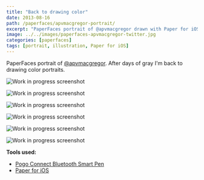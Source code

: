 ```yaml
---
title: "Back to drawing color"
date: 2013-08-16
path: /paperfaces/apvmacgregor-portrait/
excerpt: "PaperFaces portrait of @apvmacgregor drawn with Paper for iOS on an iPad."
image: ../../images/paperfaces-apvmacgregor-twitter.jpg
categories: [paperfaces]
tags: [portrait, illustration, Paper for iOS]
---
```


PaperFaces portrait of [@apvmacgregor](https://twitter.com/apvmacgregor). After days of gray I'm back to drawing color portraits.

![Work in progress screenshot](../../images/paperfaces-apvmacgregor-process-1-lg.jpg)

![Work in progress screenshot](../../images/paperfaces-apvmacgregor-process-2-lg.jpg)

![Work in progress screenshot](../../images/paperfaces-apvmacgregor-process-3-lg.jpg)

![Work in progress screenshot](../../images/paperfaces-apvmacgregor-process-4-lg.jpg)

![Work in progress screenshot](../../images/paperfaces-apvmacgregor-process-5-lg.jpg)

![Work in progress screenshot](../../images/paperfaces-apvmacgregor-process-6-lg.jpg)

**Tools used:**

- [Pogo Connect Bluetooth Smart Pen](https://www.amazon.com/gp/product/B009K448L4/ref=as_li_ss_tl?ie=UTF8&camp=1789&creative=390957&creativeASIN=B009K448L4&linkCode=as2&tag=mademist-20)
- [Paper for iOS](https://paper.bywetransfer.com/)

